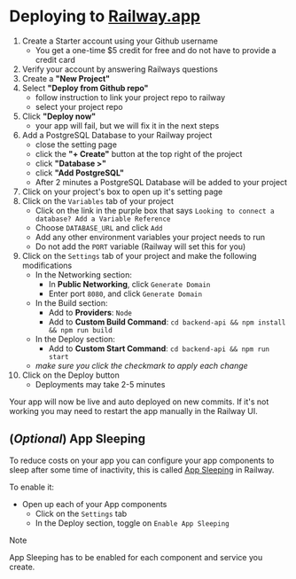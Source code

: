 # Deploying to [Railway.app](https://railway.app/)

1. Create a Starter account using your Github username
   - You get a one-time $5 credit for free and do not have to provide a credit card
2. Verify your account by answering Railways questions
3. Create a **"New Project"**
4. Select **"Deploy from Github repo"**
   - follow instruction to link your project repo to railway
   - select your project repo
5. Click **"Deploy now"**
   - your app will fail, but we will fix it in the next steps
6. Add a PostgreSQL Database to your Railway project
   - close the setting page
   - click the **"+ Create"** button at the top right of the project
   - click **"Database >"**
   - click **"Add PostgreSQL"**
   - After 2 minutes a PostgreSQL Database will be added to your project
7. Click on your project's box to open up it's setting page
8. Click on the `Variables` tab of your project
   - Click on the link in the purple box that says `Looking to connect a database? Add a Variable Reference`
   - Choose `DATABASE_URL` and click `Add`
   - Add any other environment variables your project needs to run
   - Do not add the `PORT` variable (Railway will set this for you)
9. Click on the `Settings` tab of your project and make the following modifications
   - In the Networking section:
     - In **Public Networking**, click `Generate Domain`
     - Enter port `8080`, and click `Generate Domain`
   - In the Build section:
     - Add to **Providers**: `Node`
     - Add to **Custom Build Command**: `cd backend-api && npm install && npm run build`
   - In the Deploy section:
     - Add to **Custom Start Command**: `cd backend-api && npm run start`
   - _make sure you click the checkmark to apply each change_
10. Click on the Deploy button
    - Deployments may take 2-5 minutes

Your app will now be live and auto deployed on new commits. If it's not working you may need to restart the app manually in the Railway UI.

## (_Optional_) App Sleeping

To reduce costs on your app you can configure your app components to sleep after some time of inactivity, this is called [App Sleeping](https://docs.railway.app/reference/app-sleeping) in Railway.

To enable it:

- Open up each of your App components
  - Click on the `Settings` tab
  - In the Deploy section, toggle on `Enable App Sleeping`

> [!Note]
> App Sleeping has to be enabled for each component and service you create.

